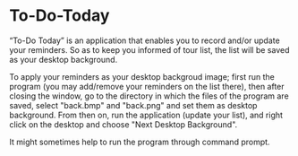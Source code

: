 # To-Do-Today
“To-Do Today” is an application that enables you to record and/or update your reminders. So as to keep you informed of tour list, the list will be saved as your desktop background.

To apply your reminders as your desktop backgroud image; first run the program (you may add/remove your reminders on the list there), then after closing the window, go to the directory in which the files of the program are saved, select "back.bmp" and "back.png" and set them as desktop background. From then on, run the application (update your list), and right click on the desktop and choose "Next Desktop Background".  

It might sometimes help to run the program through command prompt.
